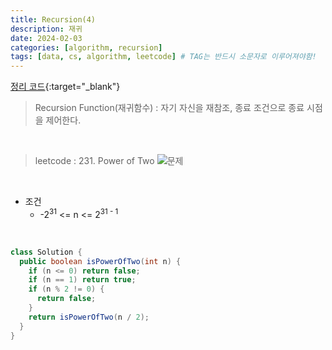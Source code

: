 ```yaml
---
title: Recursion(4)
description: 재귀
date: 2024-02-03
categories: [algorithm, recursion]
tags: [data, cs, algorithm, leetcode] # TAG는 반드시 소문자로 이루어져야함!
---
```


[정리 코드](https://github.com/AngryPig123/datasutructure/tree/recursion-leetcode){:target="\_blank"}

> Recursion Function(재귀함수) : 자기 자신을 재참조, 종료 조건으로 종료 시점을 제어한다. <br>

<br>

> leetcode : 231. Power of Two
![문제](https://github.com/AngryPig123/angrypig123.github.io/assets/86225268/b9286873-b1d8-496a-a18d-3464e77bdd00 "231번 문제")

<br>

- 조건
  - -2<sup>31</sup> <= n <= 2<sup>31 - 1</sup>

<br>

```java
class Solution {
  public boolean isPowerOfTwo(int n) {
    if (n <= 0) return false;
    if (n == 1) return true;
    if (n % 2 != 0) {
      return false;
    }
    return isPowerOfTwo(n / 2);
  }
}
```
